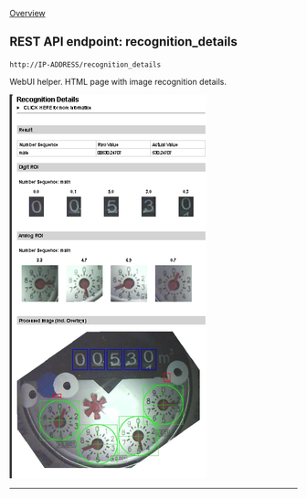 [Overview](_OVERVIEW.md) 

## REST API endpoint: recognition_details

`http://IP-ADDRESS/recognition_details`

WebUI helper. HTML page with image recognition details.

![recognition_details](./img/recognition_details.png)

---
